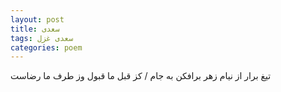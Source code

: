 ```yaml
---
layout: post
title: سعدی
tags: سعدی غزل
categories: poem
---
```


تیغ برار از نیام زهر برافکن به جام / کز قبل ما قبول وز طرف ما رضاست
